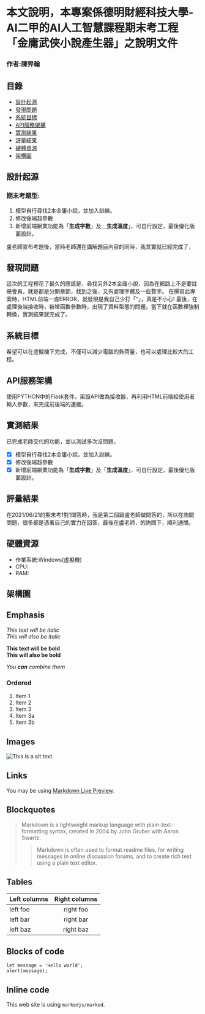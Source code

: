 # 本文說明，本專案係德明財經科技大學-AI二甲的AI人工智慧課程期末考工程「金庸武俠小說產生器」之說明文件

### 作者:陳羿翰

## 目錄
* [設計起源](#設計啟源)
* [發現問題](#發現問題)
* [系統目標](#系統目標)
* [API服務架構](#API服務架構)
* [實測結果](#實測結果)
* [評量結果](#評量結果)
* [硬體資源](#硬體資源)
* [架構圖](#架構圖)

## <a id="設計啟源" />設計起源

### 期末考題型:
1. 模型自行尋找2本金庸小說，並加入訓練。
1. 修改後端超參數
1. 新增前端網業功能為「**生成字數**」及＿**生成溫度**」，可自行設定，最後優化版面設計。

盧老師宣布考題後，當時老師還在講解題目內容的同時，我其實就已經完成了，

## 發現問題
這次的工程裡花了最久的應該是，尋找另外2本金庸小說，因為在網路上不是要註冊會員，就是都是分開章節，找到之後，又有處理字體及一些贅字。
在撰寫此專案時，HTML前端一直ERROR，就發現是我自己少打「"」，真是不小心!
最後，在處理後端接收時，新增函數參數時，出現了資料型態的問題，當下就在函數裡強制轉換，實測結果就完成了。


## <a id="系統目標">系統目標
希望可以在虛擬機下完成，不僅可以減少電腦的負荷量，也可以處理比較大的工程。

## <a id="API服務架構">API服務架構
使用PYTHON中的Flask套件，架設API做為接收器，再利用HTML前端給使用者輸入參數，來完成前後端的連接。

## <a id="實測結果">實測結果
已完成老師交代的功能，並以測試多次沒問題。

- [x] 模型自行尋找2本金庸小說，並加入訓練。
- [x] 修改後端超參數
- [x] 新增前端網業功能為「**生成字數**」及「**生成溫度**」，可自行設定，最後優化版面設計。

## <a id="評量結果">評量結果
在2021/06/21的期末考1對1問答時，我是第二個跟盧老師做問答的，所以在詢問問題，很多都是憑著自己的實力在回答，最後在盧老師，的詢問下，順利通關。

## 硬體資源
* 作業系統:Windows(虛擬機)
* CPU:
* RAM:

## 架構圖

## Emphasis

*This text will be italic*  
_This will also be italic_

**This text will be bold**  
__This will also be bold__

_You **can** combine them_

### Ordered

1. Item 1
1. Item 2
1. Item 3
  1. Item 3a
  1. Item 3b

## Images

![This is a alt text.](/image/sample.png "This is a sample image.")

## Links

You may be using [Markdown Live Preview](https://markdownlivepreview.com/).

## Blockquotes

> Markdown is a lightweight markup language with plain-text-formatting syntax, created in 2004 by John Gruber with Aaron Swartz.
>
>> Markdown is often used to format readme files, for writing messages in online discussion forums, and to create rich text using a plain text editor.

## Tables

| Left columns  | Right columns |
| ------------- |:-------------:|
| left foo      | right foo     |
| left bar      | right bar     |
| left baz      | right baz     |

## Blocks of code

```
let message = 'Hello world';
alert(message);
```

## Inline code

This web site is using `markedjs/marked`.
